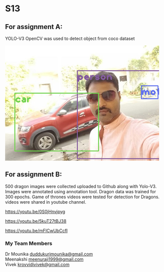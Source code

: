 # S13

## For assignment A:   
YOLO-V3 OpenCV was used to detect object from coco dataset

![Image](https://github.com/DrVenkataRajeshKumar/S13/blob/master/Yolo.Ann.png)


## For assignment B:   
500 dragon images were collected uploaded to Github along with Yolo-V3. Images were annotated using annotation tool.  Dragon data was trained for 300 epochs.  Game of thrones videos were tested for detection for Dragons. videos were shared in youtube channel. 

https://youtu.be/0S0jHnvjpyg

https://youtu.be/5kuT27tBJ38

https://youtu.be/mFICwUbCcfI


### My Team Members

Dr Mounika  duddukurimounika@gmail.com  
Meenakshi  meenuraji1999@gmail.com   
Vivek   krovvidivivek@gmail.com

